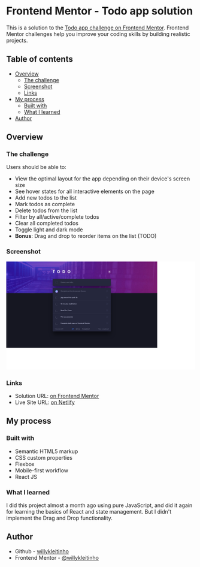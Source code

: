 # Frontend Mentor - Todo app solution

This is a solution to the [Todo app challenge on Frontend Mentor](https://www.frontendmentor.io/challenges/todo-app-Su1_KokOW). Frontend Mentor challenges help you improve your coding skills by building realistic projects. 

## Table of contents

- [Overview](#overview)
  - [The challenge](#the-challenge)
  - [Screenshot](#screenshot)
  - [Links](#links)
- [My process](#my-process)
  - [Built with](#built-with)
  - [What I learned](#what-i-learned)
- [Author](#author)

## Overview

### The challenge

Users should be able to:

- View the optimal layout for the app depending on their device's screen size
- See hover states for all interactive elements on the page
- Add new todos to the list
- Mark todos as complete
- Delete todos from the list
- Filter by all/active/complete todos
- Clear all completed todos
- Toggle light and dark mode
- **Bonus**: Drag and drop to reorder items on the list (TODO)

### Screenshot

![](./screenshot.png)

### Links

- Solution URL: [on Frontend Mentor](https://www.frontendmentor.io/solutions/responsive-todo-app-using-react-kHRAmhEWw)
- Live Site URL: [on Netlify](https://festive-wozniak-3c6751.netlify.app/)

## My process
 
### Built with

- Semantic HTML5 markup
- CSS custom properties
- Flexbox
- Mobile-first workflow
- React JS

### What I learned

I did this project almost a month ago using pure JavaScript, and did it again for learning the basics of React and state management. But I didn't implement the Drag and Drop functionality.

## Author

- Github - [willykleitinho](https://github.com/willykleitinho)
- Frontend Mentor - [@willykleitinho](https://www.frontendmentor.io/profile/willykleitinho)
